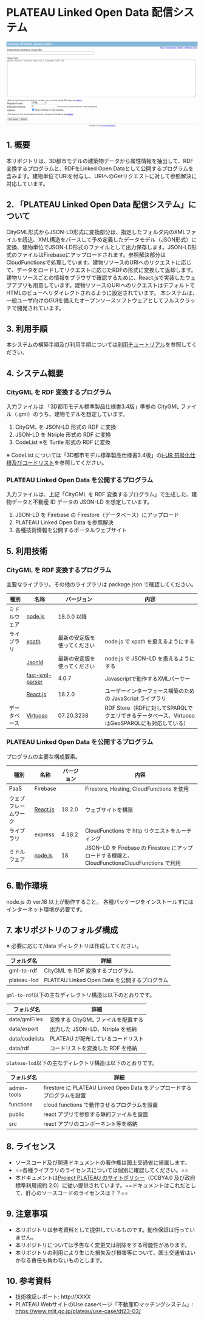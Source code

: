 # PLATEAU Linked Open Data 配信システム

![概要](./img/index.png)

## 1. 概要 <!-- 本リポジトリでOSS化しているソフトウェア・ライブラリについて1文で説明を記載ください -->
本リポジトリは、3D都市モデルの建築物データから属性情報を抽出して、RDF変換するプログラムと、RDFをLinked Open Dataとして公開するプログラムを含みます。建物単位でURIを付与し、URIへのGetリクエストに対して参照解決に対応しています。

## 2. 「PLATEAU Linked Open Data 配信システム」について

CityGML形式からJSON-LD形式に変換部分は、指定したフォルダ内のXMLファイルを読込、XML構造をパースして予め定義したデータモデル（JSON形式）に変換、建物単位でJSON-LD形式のファイルとして出力保存します。JSON-LD形式のファイルはFirebaseにアップロードされます。参照解決部分はCloudFunctionsで処理しています。建物リソースのURIへのリクエストに応じて、データをロードしてリクエストに応じたRDFの形式に変換して返却します。建物リソースごとの情報をブラウザで確認するために、React.jsで実装したウェブアプリも用意しています。建物リソースのURIへのリクエストはデフォルトでHTMLのビューへリダイレクトされるように設定されています。
本システムは、一般ユーザ向けのGUIを備えたオープンソースソフトウェアとしてフルスクラッチで開発されています。

## 3. 利用手順

本システムの構築手順及び利用手順については[利用チュートリアル](https://project-plateau.github.io/PLATEAU-LinkedOpenData-Tools/)を参照してください。

## 4. システム概要

### CityGML を RDF 変換するプログラム

入力ファイルは 「3D都市モデル標準製品仕様書3.4版」準拠の CityGML ファイル（.gml）のうち、建物モデルを想定しています。

1. CityGML を JSON-LD 形式の RDF に変換
2. JSON-LD を Ntriple 形式の RDF に変換
3. CodeList ※を Turtle 形式の RDF に変換

※ CodeList については「3D都市モデル標準製品仕様書3.4版」の[i-UR 符号化仕様及びコードリスト](https://www.geospatial.jp/iur/)を参照してください。

### PLATEAU Linked Open Data を公開するプログラム

入力ファイルは、上記「CityGML を RDF 変換するプログラム」で生成した、建物データと不動産 ID データの JSON-LD を想定しています。

1. JSON-LD を Firebase の Firestore（データベース）にアップロード
2. PLATEAU Linked Open Data を参照解決
3. 各種技術情報を公開するポータルウェブサイト

## 5. 利用技術

### CityGML を RDF 変換するプログラム

主要なライブラリ。その他のライブラリは package.json で確認してください。

| 種別         | 名称    | バージョン                   | 内容                                  |
| ------------ | ------- | ---------------------------- | ------------------------------------- |
| ミドルウェア | [node.js](https://nodejs.org/) | 18.0.0 以降                  |                                       |
| ライブラリ   | [xpath]() | 最新の安定版を使ってください | node.js で xpath を扱えるようにする   |
|              | [Jsonld]() | 最新の安定版を使ってください | node.js で JSON-LD を扱えるようにする |
|              | [fast-xml-parser](https://www.npmjs.com/package/fast-xml-parser)| 4.0.7 | Javascriptで動作するXMLパーサー
|              | [React.js](https://react.dev/) | 18.2.0 |ユーザーインターフェース構築のための JavaScript ライブラリ
| データベース | [Virtuoso](https://virtuoso.openlinksw.com/)| 07.20.3238 | RDF Store（RDFに対してSPARQLでクエリできるデータベース、VirtuosoはGeoSPARQLにも対応している）

### PLATEAU Linked Open Data を公開するプログラム

プログラムの主要な構成要素。

| 種別                 | 名称     | バージョン | 内容                                                                                           |
| -------------------- | -------- | ---------- | ---------------------------------------------------------------------------------------------- |
| PaaS                 | Firebase |            | Firestore, Hosting, CloudFunctions を使用                                                      |
| ウェブフレームワーク | [React.js](https://react.dev/)  | 18.2.0     | ウェブサイトを構築                                                                             |
| ライブラリ           | express  | 4.18.2     | CloudFunctions で http リクエストをルーティング                                                |
| ミドルウェア         | [node.js](https://nodejs.org/) | 18         | JSON-LD を Firebase の Firestore にアップロードする機能と、CloudFunctionsCloudFunctions で利用 |

## 6. 動作環境

node.js の ver.18 以上が動作すること。
各種パッケージをインストールすにはインターネット環境が必要です。

## 7. 本リポジトリのフォルダ構成

※ 必要に応じて/data ディレクトリは作成してください。

| フォルダ名  | 詳細                                          |
| ----------- | --------------------------------------------- |
| gml-to-rdf  | CityGML を RDF 変換するプログラム             |
| plateau-lod | PLATEAU Linked Open Data を公開するプログラム |

`gml-to-rdf`以下の主なディレクトリ構造は以下のとおりです。

| フォルダ名     | 詳細                                |
| -------------- | ----------------------------------- |
| data/gmlFiles  | 変換する CityGML ファイルを配置する |
| data/export    | 出力した JSON-LD、Ntriple を格納    |
| data/codelists | PLATEAU が配布しているコードリスト  |
| data/rdf       | コードリストを変換した RDF を格納   |

`plateau-lod`以下の主なディレクトリ構造は以下のとおりです。

| フォルダ名  | 詳細                                                                     |
| ----------- | ------------------------------------------------------------------------ |
| admin-tools | firestore に PLATEAU Linked Open Data をアップロードするプログラムを設置 |
| functions   | cloud functions で動作させるプログラムを設置                             |
| public      | react アプリで参照する静的ファイルを設置                                 |
| src         | react アプリのコンポーネント等を格納                                     |

## 8. ライセンス

- ソースコード及び関連ドキュメントの著作権は国土交通省に帰属します。
- ==各種ライブラリのライセンスについては個別に確認してください。==
- 本ドキュメントは[Project PLATEAU のサイトポリシー](https://www.mlit.go.jp/plateau/site-policy/)（CCBY4.0 及び政府標準利用規約 2.0）に従い提供されています。==ドキュメントはこれだとして、肝心のソースコードのライセンスは？？==

## 9. 注意事項

- 本リポジトリは参考資料として提供しているものです。動作保証は行っていません。
- 本リポジトリについては予告なく変更又は削除をする可能性があります。
- 本リポジトリの利用により生じた損失及び損害等について、国土交通省はいかなる責任も負わないものとします。

## 10. 参考資料
- 技術検証レポート: http://XXXX
- PLATEAU WebサイトのUse caseページ「不動産IDマッチングシステム」: https://www.mlit.go.jp/plateau/use-case/dt23-03/
